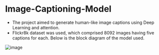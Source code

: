 # Image-Captioning-Model

- The project aimed to generate human-like image captions using Deep Learning and attention.
- Flickr8k dataset was used, which comprised 8092 images having five captions for each.
Below is the block diagram of the model used.

![image](https://user-images.githubusercontent.com/103813206/182954322-13c9a113-4cb3-4df1-86d5-2523ba956c58.png)



